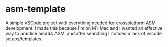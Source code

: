 # asm-template
 A simple VSCode project with everything needed for crossplatform ASM development. I made this because I'm on M1-Mac and I wanted an effective way to practice amd64 ASM, and after searching I noticed a lack of vscode setups/templates.
